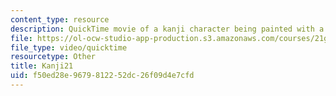 ```yaml
---
content_type: resource
description: QuickTime movie of a kanji character being painted with a brush.
file: https://ol-ocw-studio-app-production.s3.amazonaws.com/courses/21g-504-japanese-iv-spring-2009/f50ed28e9679812252dc26f09d4e7cfd_Kanji21.mov
file_type: video/quicktime
resourcetype: Other
title: Kanji21
uid: f50ed28e-9679-8122-52dc-26f09d4e7cfd
---
```

